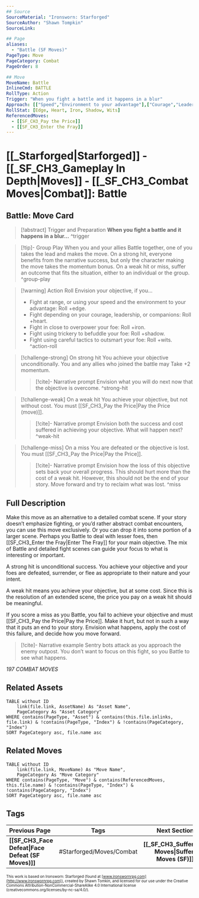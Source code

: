 ```yaml
---
## Source
SourceMaterial: "Ironsworn: Starforged"
SourceAuthor: "Shawn Tompkin"
SourceLink: 

## Page
aliases:
  - "Battle (SF Moves)"
PageType: Move
PageCategory: Combat
PageOrder: 8

## Move
MoveName: Battle
InlineCmd: BATTLE
RollType: Action
Trigger: "When you fight a battle and it happens in a blur"
Approach: [["Speed","Environment to your advantage"],["Courage","Leadership","Companions"],["Close quarters","Overpower foe"],["Trickery"],["Tactics"]]
RollStat: [Edge, Heart, Iron, Shadow, Wits]
ReferencedMoves: 
  - [[SF_CH3_Pay the Price]]
  - [[SF_CH3_Enter the Fray]]
---
```

# [[_Starforged|Starforged]] - [[_SF_CH3_Gameplay In Depth|Moves]] - [[_SF_CH3_Combat Moves|Combat]]: Battle
## Battle: Move Card
>[!abstract]  Trigger and Preparation
>**When you fight a battle and it happens in a blur...** ^trigger

> [!tip]- Group Play
> When you and your allies Battle together, one of you takes the lead and makes the move. On a strong hit, everyone benefits from the narrative success, but only the character making the move takes the momentum bonus. On a weak hit or miss, suffer an outcome that fits the situation, either to an individual or the group. ^group-play

> [!warning] Action Roll
> Envision your objective, if you...
>-  Fight at range, or using your speed and the environment to your advantage: Roll +edge.
>-  Fight depending on your courage, leadership, or companions: Roll +heart.
>-  Fight in close to overpower your foe: Roll +iron.
>-  Fight using trickery to befuddle your foe: Roll +shadow.
>-  Fight using careful tactics to outsmart your foe: Roll +wits. ^action-roll

> [!challenge-strong] On strong hit
> You achieve your objective unconditionally. 
> You and any allies who joined the battle may Take +2 momentum.
> > [!cite]- Narrative prompt
> > Envision what you will do next now that the objective is overcome. ^strong-hit

> [!challenge-weak] On a weak hit
>  You achieve your objective, but not without cost. You must [[SF_CH3_Pay the Price|Pay the Price (move)]].
> > [!cite]- Narrative prompt
> > Envision both the success and cost suffered in achieving your objective. What will happen next? ^weak-hit

> [!challenge-miss] On a miss
> You are defeated or the objective is lost.  You must [[SF_CH3_Pay the Price|Pay the Price]].
> > [!cite]- Narrative prompt
> > Envision how the loss of this objective sets back your overall progress.  This should hurt more than the cost of a weak hit. However, this should not be the end of your story.  Move forward and try to reclaim what was lost. ^miss

## Full Description
Make this move as an alternative to a detailed combat scene. If your story doesn’t emphasize fighting, or you’d rather abstract combat encounters, you can use this move exclusively. Or you can drop it into some portion of a larger scene. Perhaps you Battle to deal with lesser foes, then [[SF_CH3_Enter the Fray|Enter The Fray]] for your main objective. The mix of Battle and detailed fight scenes can guide your focus to what is interesting or important. 

A strong hit is unconditional success. You achieve your objective and your foes are defeated, surrender, or flee as appropriate to their nature and your intent. 

A weak hit means you achieve your objective, but at some cost. Since this is the resolution of an extended scene, the price you pay on a weak hit should be meaningful. 

If you score a miss as you Battle, you fail to achieve your objective and must [[SF_CH3_Pay the Price|Pay the Price]]. Make it hurt, but not in such a way that it puts an end to your story. Envision what happens, apply the cost of this failure, and decide how you move forward. 

> [!cite]- Narrative example
> Sentry bots attack as you approach the enemy outpost. You don’t want to focus on this fight, so you Battle to see what happens. 

*197 COMBAT MOVES*

## Related Assets
```dataview
TABLE without ID
	link(file.link, AssetName) As "Asset Name",
	PageCategory As "Asset Category"
WHERE contains(PageType, "Asset") & contains(this.file.inlinks, file.link) & !contains(PageType, "Index") & !contains(PageCategory, "Index")
SORT PageCategory asc, file.name asc
```

## Related Moves
```dataview
TABLE without ID
	link(file.link, MoveName) As "Move Name",
	PageCategory As "Move Category"
WHERE contains(PageType, "Move") & contains(ReferencedMoves, this.file.name) & !contains(PageType, "Index") & !contains(PageCategory, "Index")
SORT PageCategory asc, file.name asc
```

## Tags
| Previous Page | Tags | Next Section |
|:--- |:---:| ---:|
| **[[SF_CH3_Face Defeat\|Face Defeat (SF Moves)]]** | #Starforged/Moves/Combat | **[[_SF_CH3_Suffer Moves\|Suffer Moves (SF)]]** |

<font size=-2>This work is based on Ironsworn: Starforged (found at [www.ironswornrpg.com](http://www.ironswornrpg.com)), created by Shawn Tomkin, and licensed for our use under the Creative Commons Attribution-NonCommercial-ShareAlike 4.0 International license  (creativecommons.org/licenses/by-nc-sa/4.0/).</font>